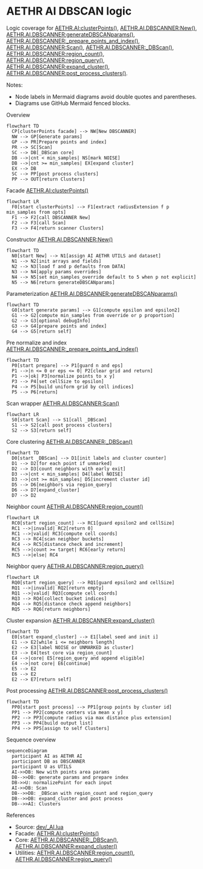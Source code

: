 # AETHR AI DBSCAN logic

Logic coverage for [AETHR.AI:clusterPoints()](dev/_AI.lua:530), [AETHR.AI.DBSCANNER:New()](dev/_AI.lua:123), [AETHR.AI.DBSCANNER:generateDBSCANparams()](dev/_AI.lua:186), [AETHR.AI.DBSCANNER:_prepare_points_and_index()](dev/_AI.lua:224), [AETHR.AI.DBSCANNER:Scan()](dev/_AI.lua:319), [AETHR.AI.DBSCANNER:_DBScan()](dev/_AI.lua:333), [AETHR.AI.DBSCANNER:region_count()](dev/_AI.lua:275), [AETHR.AI.DBSCANNER:region_query()](dev/_AI.lua:370), [AETHR.AI.DBSCANNER:expand_cluster()](dev/_AI.lua:424), [AETHR.AI.DBSCANNER:post_process_clusters()](dev/_AI.lua:466).

Notes:
- Node labels in Mermaid diagrams avoid double quotes and parentheses.
- Diagrams use GitHub Mermaid fenced blocks.

Overview

```mermaid
flowchart TD
  CP[clusterPoints facade] --> NW[New DBSCANNER]
  NW --> GP[Generate params]
  GP --> PR[Prepare points and index]
  PR --> SC[Scan]
  SC --> DB[_DBScan core]
  DB -->|cnt < min_samples| NS[mark NOISE]
  DB -->|cnt >= min_samples| EX[expand cluster]
  EX --> DB
  SC --> PP[post process clusters]
  PP --> OUT[return Clusters]
```

Facade [AETHR.AI:clusterPoints()](dev/_AI.lua:530)

```mermaid
flowchart LR
  F0[start clusterPoints] --> F1[extract radiusExtension f p min_samples from opts]
  F1 --> F2[call DBSCANNER New]
  F2 --> F3[call Scan]
  F3 --> F4[return scanner Clusters]
```

Constructor [AETHR.AI.DBSCANNER:New()](dev/_AI.lua:123)

```mermaid
flowchart TD
  N0[start New] --> N1[assign AI AETHR UTILS and dataset]
  N1 --> N2[init arrays and fields]
  N2 --> N3[load f and p defaults from DATA]
  N3 --> N4[apply params overrides]
  N4 --> N5[set min_samples_override default to 5 when p not explicit]
  N5 --> N6[return generateDBSCANparams]
```

Parameterization [AETHR.AI.DBSCANNER:generateDBSCANparams()](dev/_AI.lua:186)

```mermaid
flowchart TD
  G0[start generate params] --> G1[compute epsilon and epsilon2]
  G1 --> G2[compute min_samples from override or p proportion]
  G2 --> G3[optional debugInfo]
  G3 --> G4[prepare points and index]
  G4 --> G5[return self]
```

Pre normalize and index [AETHR.AI.DBSCANNER:_prepare_points_and_index()](dev/_AI.lua:224)

```mermaid
flowchart TD
  P0[start prepare] --> P1[guard n and eps]
  P1 -->|n <= 0 or eps <= 0| P2[clear grid and return]
  P1 -->|ok| P3[normalize points to x y]
  P3 --> P4[set cellSize to epsilon]
  P4 --> P5[build uniform grid by cell indices]
  P5 --> P6[return]
```

Scan wrapper [AETHR.AI.DBSCANNER:Scan()](dev/_AI.lua:319)

```mermaid
flowchart LR
  S0[start Scan] --> S1[call _DBScan]
  S1 --> S2[call post process clusters]
  S2 --> S3[return self]
```

Core clustering [AETHR.AI.DBSCANNER:_DBScan()](dev/_AI.lua:333)

```mermaid
flowchart TD
  D0[start _DBScan] --> D1[init labels and cluster counter]
  D1 --> D2[for each point if unmarked]
  D2 --> D3[count neighbors with early exit]
  D3 -->|cnt < min_samples| D4[label NOISE]
  D3 -->|cnt >= min_samples| D5[increment cluster id]
  D5 --> D6[neighbors via region_query]
  D6 --> D7[expand_cluster]
  D7 --> D2
```

Neighbor count [AETHR.AI.DBSCANNER:region_count()](dev/_AI.lua:275)

```mermaid
flowchart LR
  RC0[start region_count] --> RC1[guard epsilon2 and cellSize]
  RC1 -->|invalid| RC2[return 0]
  RC1 -->|valid| RC3[compute cell coords]
  RC3 --> RC4[scan neighbor buckets]
  RC4 --> RC5[distance check and increment]
  RC5 -->|count >= target| RC6[early return]
  RC5 -->|else| RC4
```

Neighbor query [AETHR.AI.DBSCANNER:region_query()](dev/_AI.lua:370)

```mermaid
flowchart LR
  RQ0[start region_query] --> RQ1[guard epsilon2 and cellSize]
  RQ1 -->|invalid| RQ2[return empty]
  RQ1 -->|valid| RQ3[compute cell coords]
  RQ3 --> RQ4[collect bucket indices]
  RQ4 --> RQ5[distance check append neighbors]
  RQ5 --> RQ6[return neighbors]
```

Cluster expansion [AETHR.AI.DBSCANNER:expand_cluster()](dev/_AI.lua:424)

```mermaid
flowchart TD
  E0[start expand_cluster] --> E1[label seed and init i]
  E1 --> E2[while i <= neighbors length]
  E2 --> E3[label NOISE or UNMARKED as cluster]
  E3 --> E4[test core via region_count]
  E4 -->|core| E5[region_query and append eligible]
  E4 -->|not core| E6[continue]
  E5 --> E2
  E6 --> E2
  E2 --> E7[return self]
```

Post processing [AETHR.AI.DBSCANNER:post_process_clusters()](dev/_AI.lua:466)

```mermaid
flowchart TD
  PP0[start post process] --> PP1[group points by cluster id]
  PP1 --> PP2[compute centers via mean x y]
  PP2 --> PP3[compute radius via max distance plus extension]
  PP3 --> PP4[build output list]
  PP4 --> PP5[assign to self Clusters]
```

Sequence overview

```mermaid
sequenceDiagram
  participant AI as AETHR AI
  participant DB as DBSCANNER
  participant U as UTILS
  AI->>DB: New with points area params
  DB-->>DB: generate params and prepare index
  DB->>U: normalizePoint for each input
  AI->>DB: Scan
  DB-->>DB: _DBScan with region_count and region_query
  DB-->>DB: expand_cluster and post process
  DB-->>AI: Clusters
```

References

- Source: [dev/_AI.lua](dev/_AI.lua)
- Facade: [AETHR.AI:clusterPoints()](dev/_AI.lua:530)
- Core: [AETHR.AI.DBSCANNER:_DBScan()](dev/_AI.lua:333), [AETHR.AI.DBSCANNER:expand_cluster()](dev/_AI.lua:424)
- Utilities: [AETHR.AI.DBSCANNER:region_count()](dev/_AI.lua:275), [AETHR.AI.DBSCANNER:region_query()](dev/_AI.lua:370)